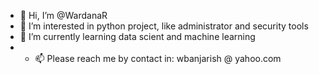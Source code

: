 - 👋 Hi, I’m @WardanaR
- 👀 I’m interested in python project, like administrator and security tools 
- 🌱 I’m currently learning data scient and machine learning
- - 📫 Please reach me by contact in: wbanjarish @ yahoo.com

<!---
WardanaR/WardanaR is a ✨ special ✨ repository because its `README.md` (this file) appears on your GitHub profile.
You can click the Preview link to take a look at your changes.
--->
